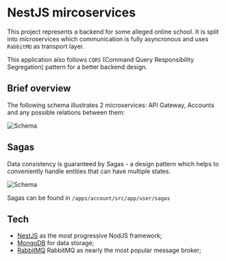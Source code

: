 # NestJS mircoservices

This project represents a backend for some alleged online school. It is split into microservices which communication is fully asyncronous and uses ```RabbitMQ``` as transport layer.

This application also follows ```CQRS``` (Command Query Responsibility Segregation) pattern for a better backend design.

## Brief overview
The following schema illustrates 2 microservices: API Gateway, Accounts and any possible relations between them:

![Schema](https://sun9-76.userapi.com/impg/l4f34MDawLcJIgnbPCbdOJFzhsnY8AC9Y9iUCw/8mCXtkDfrZ0.jpg?size=2087x1445&quality=95&sign=0b517a6cb078efee0d1c3fee32b893bd&type=album)

## Sagas
Data consistency is guaranteed by Sagas - a design pattern which helps to conveniently handle entities that can have multiple states.

![Schema](https://sun9-72.userapi.com/impg/3BuQ_Q01rxPJXmAodz6zSjco48kakXOaczlung/_nL-Tc8QSCY.jpg?size=1019x413&quality=95&sign=efc1cee58fd0e8c3da4f8f429ecaa96b&type=album)

Sagas can be found in ```/apps/account/src/app/user/sagas```

## Tech
- [NestJS](https://nestjs.com/) as the most progressive NodJS framework;
- [MongoDB](https://www.mongodb.com/) for data storage;
- [RabbitMQ](https://www.rabbitmq.com/) RabbitMQ as nearly the most popular message broker;